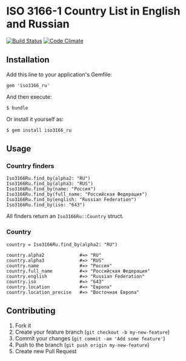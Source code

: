 # ISO 3166-1 Country List in English and Russian

[![Build Status](https://travis-ci.org/artemshitov/iso3166_ru.png?branch=master)](https://travis-ci.org/artemshitov/iso3166_ru) [![Code Climate](https://codeclimate.com/github/artemshitov/iso3166_ru.png)](https://codeclimate.com/github/artemshitov/iso3166_ru)

## Installation

Add this line to your application's Gemfile:

    gem 'iso3166_ru'

And then execute:

    $ bundle

Or install it yourself as:

    $ gem install iso3166_ru

## Usage

### Country finders

    Iso3166Ru.find_by(alpha2: "RU")
    Iso3166Ru.find_by(alpha3: "RUS")
    Iso3166Ru.find_by(name: "Россия")
    Iso3166Ru.find_by(full_name: "Российская Федерация")
    Iso3166Ru.find_by(english: "Russian Federation")
    Iso3166Ru.find_by(iso: "643")

All finders return an `Iso3166Ru::Country` struct.

### Country

    country = Iso3166Ru.find_by(alpha2: "RU")

    country.alpha2             #=> "RU"
    country.alpha3             #=> "RUS"
    country.name               #=> "Россия"
    country.full_name          #=> "Российская Федерация"
    country.english            #=> "Russian Federation"
    country.iso                #=> "643"
    country.location           #=> "Европа"
    country.location_precise   #=> "Восточная Европа"


## Contributing

1. Fork it
2. Create your feature branch (`git checkout -b my-new-feature`)
3. Commit your changes (`git commit -am 'Add some feature'`)
4. Push to the branch (`git push origin my-new-feature`)
5. Create new Pull Request

